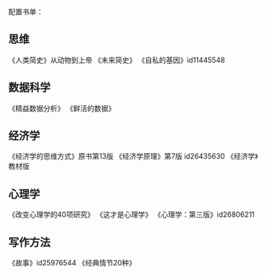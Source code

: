 配置书单：

## 思维
《人类简史》从动物到上帝
《未来简史》
《自私的基因》id11445548

## 数据科学
《精益数据分析》
《鲜活的数据》

## 经济学
《经济学的思维方式》原书第13版
《经济学原理》第7版 id26435630
《经济学》教材版

## 心理学
《改变心理学的40项研究》
《这才是心理学》
《心理学：第三版》id26806211

## 写作方法
《故事》id25976544
《经典情节20种》



